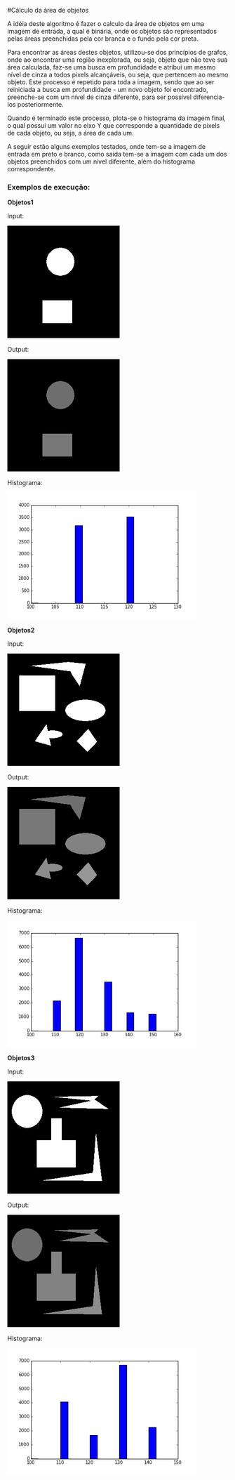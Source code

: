 #Cálculo da área de objetos

A idéia deste algoritmo é fazer o calculo da área de objetos em uma imagem de entrada, a qual é binária, onde os objetos são representados pelas áreas preenchidas pela cor branca e o fundo pela cor preta.

Para encontrar as áreas destes objetos, utilizou-se dos princípios de grafos, onde ao encontrar uma região inexplorada, ou seja, objeto que não teve sua área calculada, faz-se uma busca em profundidade e atribui um mesmo nível de cinza a todos pixels alcançáveis, ou seja, que pertencem ao mesmo objeto.
Este processo é repetido para toda a imagem, sendo que ao ser reiniciada a busca em profundidade - um novo objeto foi encontrado, preenche-se com um nível de cinza diferente, para ser possível diferencia-los posteriormente.

Quando é terminado este processo, plota-se o histograma da imagem final, o qual possui um valor no eixo Y que corresponde a quantidade de pixels de cada objeto, ou seja, a área de cada um.

A seguir estão alguns exemplos testados, onde tem-se a imagem de entrada em preto e branco, como saída tem-se a imagem com cada um dos objetos preenchidos com um nível diferente, além do histograma correspondente.

### Exemplos de execução:

**Objetos1**

Input:

![](https://raw.githubusercontent.com/rodrigogiraldi/areaObjetos/master/inputs/objetos1.png)

Output:

![](https://raw.githubusercontent.com/rodrigogiraldi/areaObjetos/master/outputs/objetos1.png)

Histograma:

![](https://raw.githubusercontent.com/rodrigogiraldi/areaObjetos/master/histogramas/objetos1.png)


**Objetos2**

Input:

![](https://raw.githubusercontent.com/rodrigogiraldi/areaObjetos/master/inputs/objetos2.png)

Output:

![](https://raw.githubusercontent.com/rodrigogiraldi/areaObjetos/master/outputs/objetos2.png)

Histograma:

![](https://raw.githubusercontent.com/rodrigogiraldi/areaObjetos/master/histogramas/objetos2.png)


**Objetos3**

Input:

![](https://raw.githubusercontent.com/rodrigogiraldi/areaObjetos/master/inputs/objetos3.png)

Output:

![](https://raw.githubusercontent.com/rodrigogiraldi/areaObjetos/master/outputs/objetos3.png)

Histograma:

![](https://raw.githubusercontent.com/rodrigogiraldi/areaObjetos/master/histogramas/objetos3.png)

